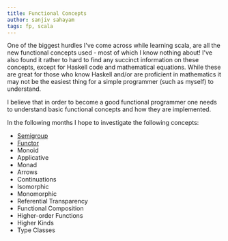 ```yaml
---
title: Functional Concepts
author: sanjiv sahayam
tags: fp, scala
---
```


One of the biggest hurdles I've come across while learning scala, are all the new functional concepts used - most of which I know nothing about! I've also found it rather to hard to find any succinct information on these concepts, except for Haskell code and mathematical equations. While these are great for those who know Haskell and/or are proficient in mathematics it may not be the easiest thing for a simple programmer (such as myself) to understand.

I believe that in order to become a good functional programmer one needs to understand basic functional concepts and how they are implemented.

In the following months I hope to investigate the following concepts:

* [Semigroup](/posts/2010-07-20-semigroup.html)
* [Functor](/posts/2011-02-16-functor.html)
* Monoid
* Applicative
* Monad
* Arrows
* Continuations
* Isomorphic
* Monomorphic
* Referential Transparency
* Functional Composition
* Higher-order Functions
* Higher Kinds
* Type Classes